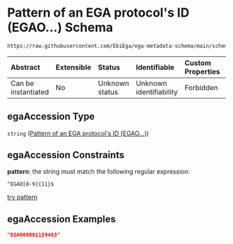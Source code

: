 # Pattern of an EGA protocol's ID (EGAO...) Schema

```txt
https://raw.githubusercontent.com/EbiEga/ega-metadata-schema/main/schemas/EGA.protocol.json#/properties/objectId/allOf/1/properties/egaAccession
```



| Abstract            | Extensible | Status         | Identifiable            | Custom Properties | Additional Properties | Access Restrictions | Defined In                                                                       |
| :------------------ | :--------- | :------------- | :---------------------- | :---------------- | :-------------------- | :------------------ | :------------------------------------------------------------------------------- |
| Can be instantiated | No         | Unknown status | Unknown identifiability | Forbidden         | Allowed               | none                | [EGA.protocol.json\*](../../../schemas/EGA.protocol.json "open original schema") |

## egaAccession Type

`string` ([Pattern of an EGA protocol's ID (EGAO...)](ega-4-defs-pattern-of-an-ega-protocols-id-egao.md))

## egaAccession Constraints

**pattern**: the string must match the following regular expression:&#x20;

```regexp
^EGAO[0-9]{11}$
```

[try pattern](https://regexr.com/?expression=%5EEGAO%5B0-9%5D%7B11%7D%24 "try regular expression with regexr.com")

## egaAccession Examples

```json
"EGAO00001159483"
```
